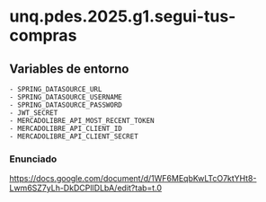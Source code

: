 # unq.pdes.2025.g1.segui-tus-compras

## Variables de entorno
    - SPRING_DATASOURCE_URL
    - SPRING_DATASOURCE_USERNAME
    - SPRING_DATASOURCE_PASSWORD
    - JWT_SECRET
    - MERCADOLIBRE_API_MOST_RECENT_TOKEN
    - MERCADOLIBRE_API_CLIENT_ID
    - MERCADOLIBRE_API_CLIENT_SECRET

### Enunciado
https://docs.google.com/document/d/1WF6MEqbKwLTcO7ktYHt8-Lwm6SZ7yLh-DkDCPlIDLbA/edit?tab=t.0


